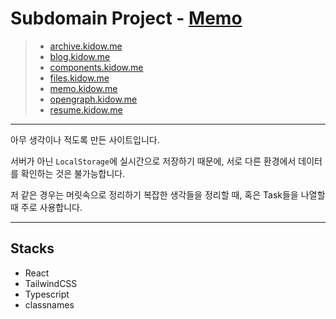 # Subdomain Project - [Memo](https://memo.kidow.me)

> - [archive.kidow.me](https://github.com/kidow/archive)
> - [blog.kidow.me](https://github.com/kidow/blog)
> - [components.kidow.me](https://github.com/kidow/components)
> - [files.kidow.me](https://files.kidow.me)
> - [memo.kidow.me](https://github.com/kidow/memo)
> - [opengraph.kidow.me](https://github.com/kidow/opengraph)
> - [resume.kidow.me](https://github.com/kidow/resume)

---

아무 생각이나 적도록 만든 사이트입니다.

서버가 아닌 `LocalStorage`에 실시간으로 저장하기 때문에, 서로 다른 환경에서 데이터를 확인하는 것은 불가능합니다.

저 같은 경우는 머릿속으로 정리하기 복잡한 생각들을 정리할 때, 혹은 Task들을 나열할 때 주로 사용합니다.

---

## Stacks

- React
- TailwindCSS
- Typescript
- classnames
